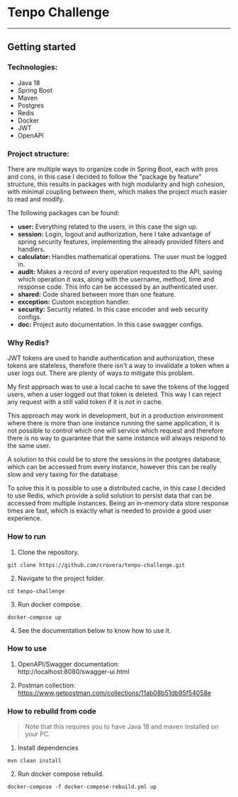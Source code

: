 # Tenpo Challenge
_____________

## Getting started

### Technologies:
- Java 18
- Spring Boot
- Maven
- Postgres
- Redis
- Docker
- JWT
- OpenAPI

### Project structure:

There are multiple ways to organize code in Spring Boot, each with pros and cons, in this case I decided to follow the
"package by feature" structure, this results in packages with high modularity and high cohesion, with minimal coupling
between them, which makes the project much easier to read and modify.

The following packages can be found:
- **user:** Everything related to the users, in this case the sign up.
- **session:** Login, logout and authorization, here I take advantage of spring security features,
implementing the already provided filters and handlers.
- **calculator:** Handles mathematical operations. The user must be logged in.
- **audit:** Makes a record of every operation requested to the API, saving which operation it was,
along with the username, method, time and response code. This info can be accessed by an authenticated user. 
- **shared:** Code shared between more than one feature.
- **exception:** Custom exception handler.
- **security:** Security related. In this case encoder and web security configs.
- **doc:** Project auto documentation. In this case swagger configs.

### Why Redis?

JWT tokens are used to handle authentication and authorization, these tokens are stateless, therefore there isn't a way
to invalidate a token when a user logs out. There are plenty of ways to mitigate this problem.

My first approach was to use a local cache to save the tokens of the logged users, when a user logged out that token
is deleted. This way I can reject any request with a still valid token if it is not in cache.

This approach may work in development, but in a production environment where there is more than one instance running
the same application, it is not possible to control which one will service which request and therefore there is no way
to guarantee that the same instance will always respond to the same user.

A solution to this could be to store the sessions in the postgres database, which can be accessed from every instance,
however this can be really slow and very taxing for the database.

To solve this it is possible to use a distributed cache, in this case I decided to use Redis, which provide a solid
solution to persist data that can be accessed from multiple instances. Being an in-memory data store response times are
fast, which is exactly what is needed to provide a good user experience.

### How to run

1. Clone the repository.
```
git clone https://github.com/crovera/tenpo-challenge.git
```
2. Navigate to the project folder.
```
cd tenpo-challenge
```
3. Run docker compose.
```
docker-compose up
```
4. See the documentation below to know how to use it.

### How to use

1. OpenAPI/Swagger documentation:  
http://localhost:8080/swagger-ui.html

2. Postman collection:  
https://www.getpostman.com/collections/11ab08b51db95f54058e

### How to rebuild from code

> Note that this requires you to have Java 18 and maven installed on your PC.

1. Install dependencies
```
mvn clean install
```
2. Run docker compose rebuild.
```
docker-compose -f docker-compose-rebuild.yml up
```
